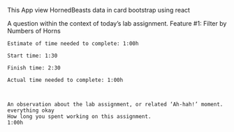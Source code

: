 This App view HornedBeasts data in card bootstrap using react 

A question within the context of today’s lab assignment.
 Feature #1: Filter by Numbers of Horns

    Estimate of time needed to complete: 1:00h

    Start time: 1:30

    Finish time: 2:30

    Actual time needed to complete: 1:00h

 
  
    An observation about the lab assignment, or related ‘Ah-hah!’ moment.
    everything okay
    How long you spent working on this assignment.
    1:00h
